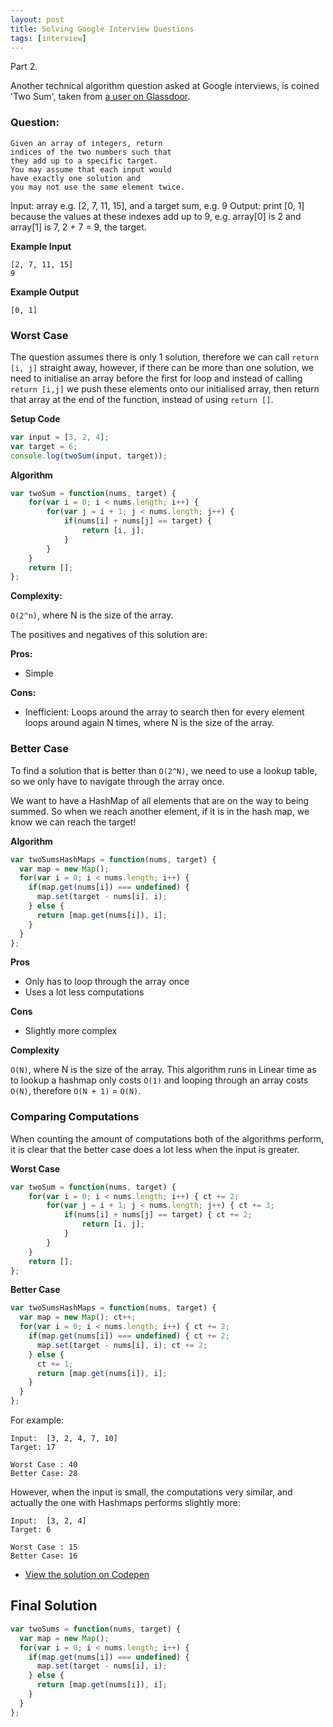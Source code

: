 ```yaml
---
layout: post
title: Solving Google Interview Questions
tags: [interview]
---
```


<div class="message">
Part 2.
</div>

Another technical algorithm question asked at Google interviews, is coined 'Two Sum', taken from [a user on Glassdoor](https://www.glassdoor.com/Interview/this-is-just-a-two-sum-problem-given-a-sorted-array-and-a-number-X-find-all-pairs-whose-sum-is-X-in-a-efficient-way-QTN_380183.htm).


### Question:

```
Given an array of integers, return 
indices of the two numbers such that
they add up to a specific target.
You may assume that each input would
have exactly one solution and
you may not use the same element twice.
```

Input: array e.g. [2, 7, 11, 15], and a target sum, e.g. 9
Output: print [0, 1] because the values at these indexes add up to 9, e.g. array[0] is 2 and array[1] is 7, 2 + 7 = 9, the target.

**Example Input**

```
[2, 7, 11, 15]
9
```

**Example Output**

```
[0, 1]
```

### Worst Case

The question assumes there is only 1 solution, therefore we can call `return [i, j]` straight away, however, if there can be more than one solution, we need to initialise an array before the first for loop and instead of calling `return [i,j]` we push these elements onto our initialised array, then return that array at the end of the function, instead of using `return []`.

**Setup Code**
```javascript
var input = [3, 2, 4];
var target = 6;
console.log(twoSum(input, target));
```

**Algorithm**
```javascript
var twoSum = function(nums, target) {
    for(var i = 0; i < nums.length; i++) {
        for(var j = i + 1; j < nums.length; j++) {
            if(nums[i] + nums[j] == target) {
                return [i, j];
            }
        }
    }
    return [];
};
```

**Complexity:**

`O(2^n)`, where N is the size of the array.

The positives and negatives of this solution are:

**Pros:**
- Simple

**Cons:**
- Inefficient: Loops around the array to search then for every element loops around again N times, where N is the size of the array.


### Better Case

To find a solution that is better than `O(2^N)`, we need to use a lookup table, so we only have to navigate through the array once.

We want to have a HashMap of all elements that are on the way to being summed. So when we reach another element, if it is in the hash map, we know we can reach the target!


**Algorithm**
```javascript
var twoSumsHashMaps = function(nums, target) {
  var map = new Map();
  for(var i = 0; i < nums.length; i++) {
    if(map.get(nums[i]) === undefined) {
      map.set(target - nums[i], i);
    } else {
      return [map.get(nums[i]), i];
    }
  }
};
```

**Pros**
- Only has to loop through the array once
- Uses a lot less computations

**Cons**
- Slightly more complex

**Complexity**

`O(N)`, where N is the size of the array. This algorithm runs in Linear time as to lookup a hashmap only costs `O(1)` and looping through an array costs `O(N)`, therefore `O(N + 1)` = `O(N)`.


### Comparing Computations

When counting the amount of computations both of the algorithms perform, it is clear that the better case does a lot less when the input is greater.

**Worst Case**

```javascript
var twoSum = function(nums, target) {
    for(var i = 0; i < nums.length; i++) { ct += 2;
        for(var j = i + 1; j < nums.length; j++) { ct += 3;
            if(nums[i] + nums[j] == target) { ct += 2;
                return [i, j];
            }
        }
    }
    return [];
};
```

**Better Case**

```javascript
var twoSumsHashMaps = function(nums, target) {
  var map = new Map(); ct++;
  for(var i = 0; i < nums.length; i++) { ct += 2;
    if(map.get(nums[i]) === undefined) { ct += 2;
      map.set(target - nums[i], i); ct += 2;
    } else {
      ct += 1;
      return [map.get(nums[i]), i];
    }
  }
};
```

For example:

```
Input:  [3, 2, 4, 7, 10]
Target: 17

Worst Case : 40
Better Case: 28
```

However, when the input is small, the computations very similar, and actually the one with Hashmaps performs slightly more:

```
Input:  [3, 2, 4]
Target: 6

Worst Case : 15
Better Case: 16
```


- [View the solution on Codepen](https://codepen.io/harrymt/pen/xPJxbG?editors=1111)

## Final Solution

```javascript
var twoSums = function(nums, target) {
  var map = new Map();
  for(var i = 0; i < nums.length; i++) {
    if(map.get(nums[i]) === undefined) {
      map.set(target - nums[i], i);
    } else {
      return [map.get(nums[i]), i];
    }
  }
};
```

